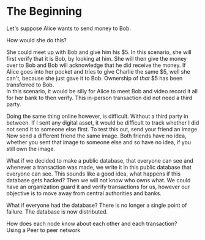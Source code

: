 # **The Beginning**

Let's suppose Alice wants to send money to Bob.

How would she do this?

She could meet up with Bob and give him his $5. In this scenario, she will first verify that it is Bob, by looking at him. She will then give the money over to Bob and Bob will acknowledge that he did receive the money. If Alice goes into her pocket and tries to give Charlie the same $5, well she can't, because she just gave it to Bob. Ownership of _that_ $5 has been transferred to Bob.  
In this scenario, it would be silly for Alice to meet Bob and video record it all for her bank to then verify. This in-person transaction did not need a third party.

Doing the same thing online however, is difficult. Without a third party in between. If I sent any digital asset, it would be difficult to track whether I did not send it to someone else first. To test this out, send your friend an image. Now send a different friend the same image. Both friends have no idea, whether you sent that image to someone else and so have no idea, if you still own the image.

What if we decided to make a public database, that everyone can see and whenever a transaction was made, we write it in this public database that everyone can see. This sounds like a good idea, what happens if this database gets hacked? Then we will not know who owns what. We could have an organization guard it and verify transactions for us, however our objective is to move away from central authorities and banks.

What if everyone had the database? There is no longer a single point of failure. The database is now distributed.

How does each node know about each other and each transaction?  
Using a Peer to peer network

